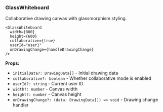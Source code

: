 ### GlassWhiteboard

Collaborative drawing canvas with glassmorphism styling.

```tsx
<GlassWhiteboard
  width={800}
  height={600}
  collaborative={true}
  userId="user1"
  onDrawingChange={handleDrawingChange}
/>
```

**Props:**
- `initialData?: DrawingData[]` - Initial drawing data
- `collaborative?: boolean` - Whether collaborative mode is enabled
- `userId?: string` - Current user ID
- `width?: number` - Canvas width
- `height?: number` - Canvas height
- `onDrawingChange?: (data: DrawingData[]) => void` - Drawing change handler
